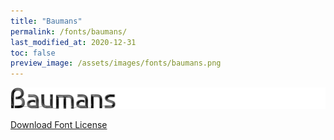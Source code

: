 ```yaml
---
title: "Baumans"
permalink: /fonts/baumans/
last_modified_at: 2020-12-31
toc: false
preview_image: /assets/images/fonts/baumans.png
---
```

![Baumans](/assets/images/fonts/baumans.png)

[Download Font License](https://github.com/inkstitch/inkstitch/blob/kerning/fonts/baumans/LICENSE)
